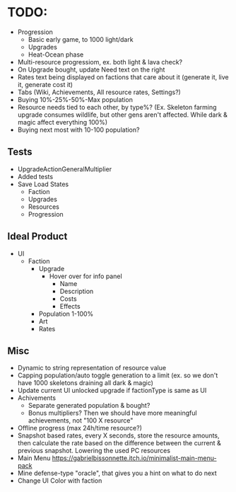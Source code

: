 # TODO:

* Progression
  * Basic early game, to 1000 light/dark
  * Upgrades
  * Heat-Ocean phase
* Multi-resource progressiom, ex. both light & lava check?  
* On Upgrade bought, update Need text on the right
* Rates text being displayed on factions that care about it (generate it, live it, generate cost it)
* Tabs (Wiki, Achievements, All resource rates, Settings?)
* Buying 10%-25%-50%-Max population
* Resource needs tied to each other, by type%? (Ex. Skeleton farming upgrade consumes wildlife, but other gens aren't affected. While dark & magic affect everything 100%)
* Buying next most with 10-100 population?

## Tests

* UpgradeActionGeneralMultiplier
* Added tests
* Save Load States
  * Faction
  * Upgrades
  * Resources
  * Progression

## Ideal Product

* UI
  * Faction
    * Upgrade
      * Hover over for info panel
        * Name
        * Description
        * Costs
        * Effects
    * Population 1-100%
    * Art
    * Rates

## Misc

* Dynamic to string representation of resource value
* Capping population/auto toggle generation to a limit (ex. so we don't have 1000 skeletons draining all dark & magic)
* Update current UI unlocked upgrade if factionType is same as UI
* Achivements
  * Separate generated population & bought?
  * Bonus multipliers? Then we should have more meaningful achievements, not "100 X resource"
* Offline progress (max 24h/time resource?) 
* Snapshot based rates, every X seconds, store the resource amounts, then calculate the rate based on the difference between the current & previous snapshot. Lowering the used PC resources
* Main Menu https://gabrielbissonnette.itch.io/minimalist-main-menu-pack
* Mine defense-type "oracle", that gives you a hint on what to do next
* Change UI Color with faction